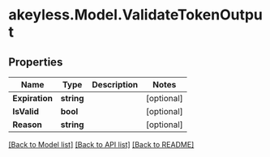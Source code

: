 # akeyless.Model.ValidateTokenOutput

## Properties

Name | Type | Description | Notes
------------ | ------------- | ------------- | -------------
**Expiration** | **string** |  | [optional] 
**IsValid** | **bool** |  | [optional] 
**Reason** | **string** |  | [optional] 

[[Back to Model list]](../README.md#documentation-for-models) [[Back to API list]](../README.md#documentation-for-api-endpoints) [[Back to README]](../README.md)

